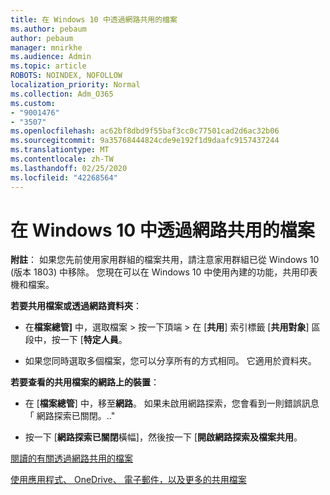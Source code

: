 ```yaml
---
title: 在 Windows 10 中透過網路共用的檔案
ms.author: pebaum
author: pebaum
manager: mnirkhe
ms.audience: Admin
ms.topic: article
ROBOTS: NOINDEX, NOFOLLOW
localization_priority: Normal
ms.collection: Adm_O365
ms.custom:
- "9001476"
- "3507"
ms.openlocfilehash: ac62bf8dbd9f55baf3cc0c77501cad2d6ac32b06
ms.sourcegitcommit: 9a35768444824cde9e192f1d9daafc9157437244
ms.translationtype: MT
ms.contentlocale: zh-TW
ms.lasthandoff: 02/25/2020
ms.locfileid: "42268564"
---
```

# <a name="file-sharing-over-a-network-in-windows-10"></a>在 Windows 10 中透過網路共用的檔案

**附註**： 如果您先前使用家用群組的檔案共用，請注意家用群組已從 Windows 10 (版本 1803) 中移除。 您現在可以在 Windows 10 中使用內建的功能，共用印表機和檔案。

**若要共用檔案或透過網路資料夾**：

- 在**檔案總管]** 中，選取檔案 > 按一下頂端 > 在 [**共用**] 索引標籤 [**共用對象**] 區段中，按一下 [**特定人員**。
          
- 如果您同時選取多個檔案，您可以分享所有的方式相同。 它適用於資料夾。

**若要查看的共用檔案的網路上的裝置**：

- 在 [**檔案總管**] 中，移至**網路**。 如果未啟用網路探索，您會看到一則錯誤訊息 「 網路探索已關閉。.."

- 按一下 [**網路探索已關閉**橫幅]，然後按一下 [**開啟網路探索及檔案共用**。 
          

[閱讀的有關透過網路共用的檔案](https://support.microsoft.com/help/4092694/windows-10-file-sharing-over-a-network)

[使用應用程式、 OneDrive、 電子郵件，以及更多的共用檔案](https://support.microsoft.com/help/4027674/windows-10-share-files-in-file-explorer)
